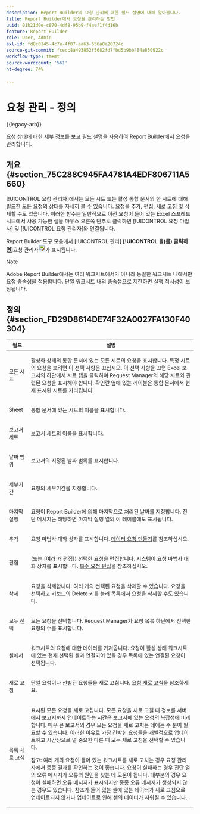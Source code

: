 ```yaml
---
description: Report Builder의 요청 관리에 대한 필드 설명에 대해 알아봅니다.
title: Report Builder에서 요청을 관리하는 방법
uuid: 01b21d0e-c870-4df8-95b9-f4aef1f4d16b
feature: Report Builder
role: User, Admin
exl-id: fd8c0145-4c7e-4f07-aa63-656a8a20724c
source-git-commit: fcecc8a493852f5682fd7fbd5b9bb484a850922c
workflow-type: tm+mt
source-wordcount: '561'
ht-degree: 74%

---
```


# 요청 관리 - 정의

{{legacy-arb}}

요청 상태에 대한 세부 정보를 보고 필드 설명을 사용하여 Report Builder에서 요청을 관리합니다.

## 개요 {#section_75C288C945FA4781A4EDF806711A5660}

[!UICONTROL 요청 관리자]에서는 모든 시트 또는 활성 통합 문서의 한 시트에 대해 빌드한 모든 요청의 상태를 자세히 볼 수 있습니다. 요청을 추가, 편집, 새로 고침 및 삭제할 수도 있습니다. 이러한 함수는 일반적으로 이전 요청이 들어 있는 Excel 스프레드시트에서 사용 가능한 셀을 마우스 오른쪽 단추로 클릭하면 [!UICONTROL 요청 마법사] 및 [!UICONTROL 요청 관리자]와 연결됩니다.

Report Builder 도구 모음에서 [!UICONTROL 관리] **[!UICONTROL 을(를) 클릭하면]**&#x200B;요청 관리자![](assets/edit_request.gif)가 표시됩니다.

>[!NOTE]
>
>Adobe Report Builder에서는 여러 워크시트에서가 아니라 동일한 워크시트 내에서만 요청 종속성을 적용합니다. 단일 워크시트 내의 종속성으로 제한하면 실행 적시성이 보장됩니다.

## 정의 {#section_FD29D8614DE74F32A0027FA130F40304}

<table id="table_0880204181074BDBBA37E3DF2972A672"> 
 <thead> 
  <tr> 
   <th colname="col1" class="entry"> 필드 </th> 
   <th colname="col2" class="entry"> 설명 </th> 
  </tr> 
 </thead>
 <tbody> 
  <tr> 
   <td colname="col1"> <p>모든 시트 </p> </td> 
   <td colname="col2"> <p>활성화 상태의 통합 문서에 있는 모든 시트의 요청을 표시합니다. 특정 시트의 요청을 보려면 이 선택 사항은 끄십시오. 이 선택 사항을 끄면 Excel 보고서의 하단에서 시트 탭을 클릭하여 <span class="wintitle">Request Manager</span>의 해당 시트와 관련된 요청을 표시해야 합니다. 확인란 옆에 있는 레이블은 통합 문서에서 현재 표시된 시트를 가리킵니다. </p> </td> 
  </tr> 
  <tr> 
   <td colname="col1"> <p>Sheet </p> </td> 
   <td colname="col2"> <p>통합 문서에 있는 시트의 이름을 표시합니다. </p> </td> 
  </tr> 
  <tr> 
   <td colname="col1"> <p>보고서 세트 </p> </td> 
   <td colname="col2"> <p>보고서 세트의 이름을 표시합니다. </p> </td> 
  </tr> 
  <tr> 
   <td colname="col1"> <p>날짜 범위 </p> </td> 
   <td colname="col2"> <p>보고서의 지정된 날짜 범위를 표시합니다. </p> </td> 
  </tr> 
  <tr> 
   <td colname="col1"> <p>세부기간 </p> </td> 
   <td colname="col2"> <p>요청의 세부기간을 지정합니다. </p> </td> 
  </tr> 
  <tr> 
   <td colname="col1"> <p> 마지막 실행 </p> </td> 
   <td colname="col2"> <p>요청이 Report Builder에 의해 마지막으로 처리된 날짜를 지정합니다. 진단 메시지는 해당하면 <span class="wintitle">마지막 실행</span> 열의 이 테이블에도 표시됩니다. </p> </td> 
  </tr> 
  <tr> 
   <td colname="col1"> <p>추가 </p> </td> 
   <td colname="col2"> <p>요청 마법사 대화 상자를 표시합니다. <a href="/help/analyze/legacy-report-builder/data-requests/t-create-a-data-request.md"   > 데이터 요청 만들기</a>를 참조하십시오. </p> </td> 
  </tr> 
  <tr> 
   <td colname="col1"> <p>편집 </p> </td> 
   <td colname="col2"> <p> (또는 [여러 개 편집]) 선택한 요청을 편집합니다. 시스템이 <span class="wintitle">요청 마법사</span> 대화 상자를 표시합니다. <a href="/help/analyze/legacy-report-builder/manage-requests/t-edit-multiple-requests.md"   >복수 요청 편집</a>을 참조하십시오. </p> </td> 
  </tr> 
  <tr> 
   <td colname="col1"> <p>삭제 </p> </td> 
   <td colname="col2"> <p>요청을 삭제합니다. 여러 개의 선택된 요청을 삭제할 수 있습니다. 요청을 선택하고 키보드의 Delete 키를 눌러 목록에서 요청을 삭제할 수도 있습니다. </p> </td> 
  </tr> 
  <tr> 
   <td colname="col1"> <p> 모두 선택 </p> </td> 
   <td colname="col2"> <p>모든 요청을 선택합니다. <span class="wintitle">Request Manager</span>가 요청 목록 하단에서 선택한 요청의 수를 표시합니다. </p> </td> 
  </tr> 
  <tr> 
   <td colname="col1"> <p>셀에서 </p> </td> 
   <td colname="col2"> <p>워크시트의 요청에 대한 데이터를 가져옵니다. 요청이 활성 상태 워크시트에 있는 현재 선택된 셀과 연결되어 있을 경우 목록에 있는 연결된 요청이 선택됩니다. </p> </td> 
  </tr> 
  <tr> 
   <td colname="col1"> <p> 새로 고침 </p> </td> 
   <td colname="col2"> <p>단일 요청이나 선별된 요청들을 새로 고칩니다. <a href="/help/analyze/legacy-report-builder/manage-requests/t-refresh-a-request.md"   > 요청 새로 고침</a>을 참조하세요. </p> </td> 
  </tr> 
  <tr> 
   <td colname="col1"> <p>목록 새로 고침 </p> </td> 
   <td colname="col2"> <p>표시된 모든 요청을 새로 고칩니다. 모든 요청을 새로 고칠 때 정보를 서버에서 보고서까지 업데이트하는 시간은 보고서에 있는 요청의 복잡성에 비례합니다. 매우 큰 보고서의 경우 모든 요청을 새로 고치는 데에는 수 분이 필요할 수 있습니다. 이러한 이유로 가장 긴박한 요청들을 개별적으로 업데이트하고 시간상으로 덜 중요한 다른 때 <span class="wintitle">모두 새로 고침</span>을 선택할 수 있습니다. </p> <p> <p>참고: 여러 개의 요청이 들어 있는 워크시트를 새로 고치는 경우 <span class="wintitle">요청 관리자</span>에서 종종 결과를 확인하는 것이 좋습니다. 요청이 실패하는 경우 진단 열의 오류 메시지가 오류의 원인을 찾는 데 도움이 됩니다. 대부분의 경우 요청이 실패하면 오류 메시지가 표시되지만 종종 오류 메시지가 생성되지 않는 경우도 있습니다. 참조가 들어 있는 셀에 있는 데이터가 새로 고침으로 업데이트되지 않거나 업데이트로 인해 셀의 데이터가 지워질 수 있습니다. </p> </p> </td> 
  </tr> 
 </tbody> 
</table>
